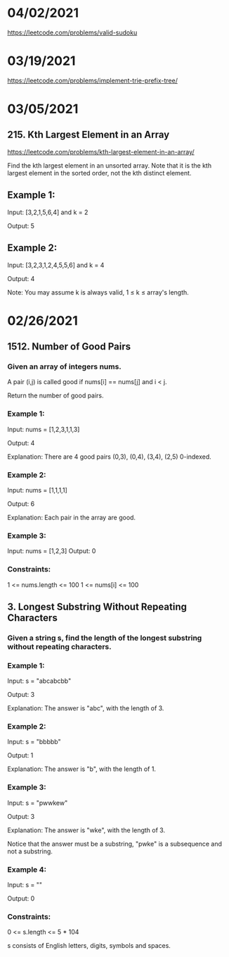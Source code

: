 # 04/02/2021
https://leetcode.com/problems/valid-sudoku

# 03/19/2021

https://leetcode.com/problems/implement-trie-prefix-tree/

# 03/05/2021

## 215. Kth Largest Element in an Array
https://leetcode.com/problems/kth-largest-element-in-an-array/

Find the kth largest element in an unsorted array. Note that it is the kth largest element in the sorted order, not the kth distinct element.

## Example 1:

Input: [3,2,1,5,6,4] and k = 2

Output: 5

## Example 2:

Input: [3,2,3,1,2,4,5,5,6] and k = 4

Output: 4

Note: You may assume k is always valid, 1 ≤ k ≤ array's length.



# 02/26/2021

## 1512. Number of Good Pairs

### Given an array of integers nums.

A pair (i,j) is called good if nums[i] == nums[j] and i < j.

Return the number of good pairs.


### Example 1:

Input: nums = [1,2,3,1,1,3]

Output: 4

Explanation: There are 4 good pairs (0,3), (0,4), (3,4), (2,5) 0-indexed.

### Example 2:

Input: nums = [1,1,1,1]

Output: 6

Explanation: Each pair in the array are good.

### Example 3:

Input: nums = [1,2,3]
Output: 0
 

### Constraints:

1 <= nums.length <= 100
1 <= nums[i] <= 100



## 3. Longest Substring Without Repeating Characters

### Given a string s, find the length of the longest substring without repeating characters.

 

### Example 1:

Input: s = "abcabcbb"

Output: 3

Explanation: The answer is "abc", with the length of 3.

### Example 2:

Input: s = "bbbbb"

Output: 1

Explanation: The answer is "b", with the length of 1.

### Example 3:

Input: s = "pwwkew"

Output: 3

Explanation: The answer is "wke", with the length of 3.

Notice that the answer must be a substring, "pwke" is a subsequence and not a substring.

### Example 4:

Input: s = ""

Output: 0
 

### Constraints:

0 <= s.length <= 5 * 104

s consists of English letters, digits, symbols and spaces.


